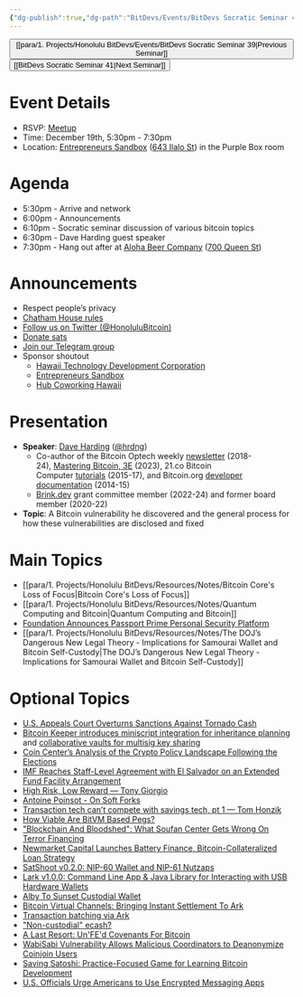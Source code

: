 ```yaml
---
{"dg-publish":true,"dg-path":"BitDevs/Events/BitDevs Socratic Seminar 40.md","permalink":"/bit-devs/events/bit-devs-socratic-seminar-40/","title":"BitDevs Socratic Seminar 40","tags":["bitdevs","bitcoin","resource","socratic-40"],"noteIcon":"3","created":"2024-11-14T20:10:55.837-10:00","updated":"2024-12-19T15:18:43.046-10:00"}
---
```




<button class="obsidian-button previous-seminar">[[para/1. Projects/Honolulu BitDevs/Events/BitDevs Socratic Seminar 39\|Previous Seminar]]</button> <button class="obsidian-button next-seminar">[[BitDevs Socratic Seminar 41\|Next Seminar]]</button>

# Event Details

- RSVP: [Meetup](https://www.meetup.com/honolulu-bitcoin/events/304576152/)
- Time: December 19th, 5:30pm - 7:30pm
- Location: [Entrepreneurs Sandbox](https://sandboxhawaii.org/) ([643 Ilalo St](https://goo.gl/maps/3Zj38htV13iUn4dcA)) in the Purple Box room

# Agenda

- 5:30pm - Arrive and network  
- 6:00pm - Announcements
- 6:10pm - Socratic seminar discussion of various bitcoin topics
- 6:30pm - Dave Harding guest speaker
- 7:30pm - Hang out after at [Aloha Beer Company](https://alohabeer.com/) ([700 Queen St](https://g.co/kgs/Dw9qzS4))

# Announcements

- Respect people’s privacy
- [Chatham House rules](https://www.chathamhouse.org/about-us/chatham-house-rule)
- [Follow us on Twitter (@HonoluluBitcoin)](https://twitter.com/HonoluluBitcoin)
- [Donate sats](https://checkout.opennode.com/p/5dea6b7a-d33c-4fda-b54c-98f092814c7d)
- [Join our Telegram group](https://t.me/+Ho8M3ZAFmC5mY2Mx)
- Sponsor shoutout
	- [Hawaii Technology Development Corporation](https://www.htdc.org/about/)
	- [Entrepreneurs Sandbox](https://sandboxhawaii.org/)
	- [Hub Coworking Hawaii](https://hubcoworkinghi.com/)

# Presentation

- **Speaker**: [Dave Harding](https://dtrt.org/) ([@hrdng](https://twitter.com/hrdng?lang=en))
	- Co-author of the Bitcoin Optech weekly [newsletter](https://bitcoinops.org/en/newsletters/) (2018-24), [Mastering Bitcoin, 3E](https://learning.oreilly.com/library/view/mastering-bitcoin-3rd/9781098150082/) (2023), 21.co Bitcoin Computer [tutorials](https://web.archive.org/web/20170606062213/https:/21.co/learn/) (2015-17), and Bitcoin.org [developer documentation](https://btcinformation.org/en/developer-documentation) (2014-15)
	- [Brink.dev](https://brink.dev/) grant committee member (2022-24) and former board member (2020-22)
- **Topic**: A Bitcoin vulnerability he discovered and the general process for how these vulnerabilities are disclosed and fixed

# Main Topics

- [[para/1. Projects/Honolulu BitDevs/Resources/Notes/Bitcoin Core's Loss of Focus\|Bitcoin Core's Loss of Focus]]
- [[para/1. Projects/Honolulu BitDevs/Resources/Notes/Quantum Computing and Bitcoin\|Quantum Computing and Bitcoin]]
- [Foundation Announces Passport Prime Personal Security Platform](https://www.nobsbitcoin.com/foundation-announces-passport-prime-personal-security-platform/) 
- [[para/1. Projects/Honolulu BitDevs/Resources/Notes/The DOJ’s Dangerous New Legal Theory - Implications for Samourai Wallet and Bitcoin Self-Custody\|The DOJ’s Dangerous New Legal Theory - Implications for Samourai Wallet and Bitcoin Self-Custody]]

# Optional Topics

- [U.S. Appeals Court Overturns Sanctions Against Tornado Cash](https://www.nobsbitcoin.com/u-s-appeals-court-overturns-sanctions-against-tornado-cash/) 
- [Bitcoin Keeper introduces miniscript integration for inheritance planning](https://x.com/bitcoinkeeper_/status/1866147392892080186) and [collaborative vaults for multisig key sharing](https://x.com/_benkaufman/status/1868536270324204020)  
- [Coin Center’s Analysis of the Crypto Policy Landscape Following the Elections](https://www.coincenter.org/coin-centers-analysis-of-the-crypto-policy-landscape-following-the-elections/)
- [IMF Reaches Staff-Level Agreement with El Salvador on an Extended Fund Facility Arrangement](https://www.imf.org/en/News/Articles/2024/12/18/pr-24485-el-salvador-imf-reaches-staff-level-agreement-on-an-eff-arrangement)
- [High Risk, Low Reward — Tony Giorgio](https://tonygiorgio.com/high-risk-low-reward/)
- [Antoine Poinsot - On Soft Forks](https://antoinep.com/posts/softforks/)
- [Transaction tech can’t compete with savings tech, pt 1 — Tom Honzik](https://tomhonzik.com/articles/savings-tech-pt1)
- [How Viable Are BitVM Based Pegs?](https://bitcoinmagazine.com/technical/how-viable-are-bitvm-based-pegs)
- ["Blockchain And Bloodshed": What Soufan Center Gets Wrong On Terror Financing](https://www.therage.co/soufan-center-crypto-terror-financing-misleading/)
- [Newmarket Capital Launches Battery Finance, Bitcoin-Collateralized Loan Strategy](https://bitcoinmagazine.com/business/newmarket-capital-launches-battery-finance-bitcoin-collateralized-loan-strategy-)
- [SatShoot v0.2.0: NIP-60 Wallet and NIP-61 Nutzaps](https://www.nobsbitcoin.com/satshoot-v0-2-0/)
- [Lark v1.0.0: Command Line App & Java Library for Interacting with USB Hardware Wallets](https://www.nobsbitcoin.com/lark-v1-0-0/)
- [Alby To Sunset Custodial Wallet](https://thebitcoinmanual.com/articles/alby-sunset-custodial-wallet/)
- [Bitcoin Virtual Channels: Bringing Instant Settlement To Ark](https://arkdev.info/blog/bitcoin-virtual-channels/)
- [Transaction batching via Ark](https://x.com/ArkLabsHQ/status/1867562852019740848)
- ["Non-custodial" ecash?](https://gist.github.com/lukechilds/307341239beac72c9d8cfe3198f9bfff)
- [A Last Resort: Un'FE'd Covenants For Bitcoin](https://bitcoinmagazine.com/technical/a-last-resort-unfed-covenants-for-bitcoin)
- [WabiSabi Vulnerability Allows Malicious Coordinators to Deanonymize Coinjoin Users](https://www.nobsbitcoin.com/wabisabi-vulnerability-allows-malicious-coordinators-to-deanonymize-coinjoin-users/)
- [Saving Satoshi: Practice-Focused Game for Learning Bitcoin Development](https://www.nobsbitcoin.com/saving-satoshi/)
- [U.S. Officials Urge Americans to Use Encrypted Messaging Apps](https://www.nobsbitcoin.com/u-s-officials-urge-americans-to-use-encrypted-messaging-apps/)

